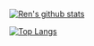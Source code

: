 [![Ren's github stats](https://github-readme-stats.vercel.app/api?username=ren-suke&count_private=true&show_icons=true)](https://github.com/ren-suke/github-readme-stats)

[![Top Langs](https://github-readme-stats.vercel.app/api/top-langs/?username=ren-suke)](https://github.com/ren-suke/github-readme-stats)
